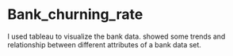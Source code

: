 # Bank_churning_rate
I used tableau to visualize the bank data. showed some trends and relationship between different attributes of a bank data set.
